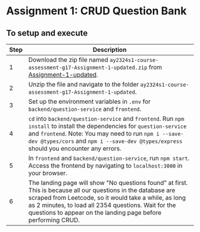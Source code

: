 # Assignment 1: CRUD Question Bank

## To setup and execute

| **Step** | **Description**                                                                                                                                                                                                                                                           |
| -------- | ------------------------------------------------------------------------------------------------------------------------------------------------------------------------------------------------------------------------------------------------------------------------- |
| 1        | Download the zip file named `ay2324s1-course-assessment-g17-Assignment-1-updated.zip` from [Assignment-1-updated](https://github.com/CS3219-AY2324S1/ay2324s1-course-assessment-g17/releases/tag/Assignment-1-updated).                                                   |
| 2        | Unzip the file and navigate to the folder `ay2324s1-course-assessment-g17-Assignment-1-updated`.                                                                                                                                                                          |
| 3        | Set up the environment variables in `.env` for `backend/question-service` and `frontend`.                                                                                                                                                                                 |
| 4        | `cd` into `backend/question-service` and `frontend`. Run `npm install` to install the dependencies for `question-service` and `frontend`. Note: You may need to run `npm i --save-dev @types/cors` and `npm i --save-dev @types/express` should you encounter any errors. |
| 5        | In `frontend` and `backend/question-service`, run `npm start`. Access the frontend by navigating to `localhost:3000` in your browser.                                                                                                                                     |
| 6        | The landing page will show "No questions found" at first. This is because all our questions in the database are scraped from Leetcode, so it would take a while, as long as 2 minutes, to load all 2354 questions. Wait for the questions to appear on the landing page before performing CRUD. |